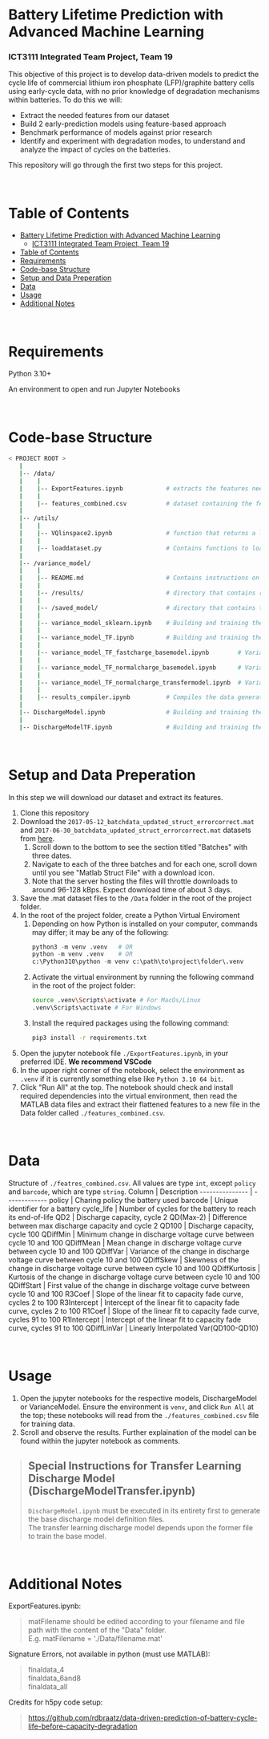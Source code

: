 # Battery Lifetime Prediction with Advanced Machine Learning
### ICT3111 Integrated Team Project, Team 19
This objective of this project is to develop data-driven models to predict the cycle life of commercial lithium iron phosphate (LFP)/graphite battery cells using early-cycle data, with no prior knowledge of degradation mechanisms within batteries.
To do this we will:
- Extract the needed features from our dataset
- Build 2 early-prediction models using feature-based approach
- Benchmark performance of models against prior research
- Identify and experiment with degradation modes, to understand and analyze the impact of cycles on the batteries.

This repository will go through the first two steps for this project.

<br />

# Table of Contents  
- [Battery Lifetime Prediction with Advanced Machine Learning](#battery-lifetime-prediction-with-advanced-machine-learning)
    - [ICT3111 Integrated Team Project, Team 19](#ict3111-integrated-team-project-team-19)
- [Table of Contents](#table-of-contents)
- [Requirements](#requirements)
- [Code-base Structure](#code-base-structure)
- [Setup and Data Preperation](#setup-and-data-preperation)
- [Data](#data)
- [Usage](#usage)
- [Additional Notes](#additional-notes)


<a name="requirements"></a>

<br />

# Requirements

Python 3.10+

An environment to open and run Jupyter Notebooks

<br />

<a name="codebase"></a>

# Code-base Structure

```bash
< PROJECT ROOT >
   |
   |-- /data/
   |    |
   |    |-- ExportFeatures.ipynb            # extracts the features needed from the batchdata to train our models
   |    |
   |    |-- features_combined.csv           # dataset containing the features we need to train our models. to be generated by ExportFeatures.ipynb
   |    
   |-- /utils/
   |    |
   |    |-- VQlinspace2.ipynb               # function that returns a linearly-spaced V vs Q curve. used to extract QDiffLinVar in ExportFeatures.csv
   |    |
   |    |-- loaddataset.py                  # Contains functions to load *.mat data into memory, or read its data directly
   |
   |-- /variance_model/
   |    |
   |    |-- README.md                       # Contains instructions on how to use the models and adjust settings in the code.
   |    |
   |    |-- /results/                       # directory that contains results generated by the notebooks in this directory
   |    |
   |    |-- /saved_model/                   # directory that contains trained models that can be loaded into Tensorflow
   |    |
   |    |-- variance_model_sklearn.ipynb    # Building and training the Variance Model using scikit-learn library
   |    |
   |    |-- variance_model_TF.ipynb         # Building and training the Variance Model using TensorFlow
   |    |
   |    |-- variance_model_TF_fastcharge_basemodel.ipynb        # Variance model that uses optimized settings to predict fast-charging battery lifecycle
   |    | 
   |    |-- variance_model_TF_normalcharge_basemodel.ipynb      # Variance model that uses optimized settings to predict normal-charging battery lifecycle
   |    |
   |    |-- variance_model_TF_normalcharge_transfermodel.ipynb  # Variance model uses pretrained model based on fast-charging to predict normal-charged batteries lifecycle
   |    |
   |    |-- results_compiler.ipynb          # Compiles the data generated from the training and prediction of data in the test runs
   |
   |-- DischargeModel.ipynb                 # Building and training the Discharge Model using scipy
   |
   |-- DischargeModelTF.ipynb               # Building and training the Discharge Model using TensorFlow
```

<br />

<a name="setup"></a>

# Setup and Data Preperation
In this step we will download our dataset and extract its features.

1. Clone this repository
2. Download the `2017-05-12_batchdata_updated_struct_errorcorrect.mat` and `2017-06-30_batchdata_updated_struct_errorcorrect.mat` datasets from [here](https://data.matr.io/1/projects/5c48dd2bc625d700019f3204).
    1. Scroll down to the bottom to see the section titled "Batches" with three dates.
    2. Navigate to each of the three batches and for each one, scroll down until you see "Matlab Struct File" with a download icon.
    3. Note that the server hosting the files will throttle downloads to around 96-128 kBps. Expect download time of about 3 days.
3. Save the .mat dataset files to the `/Data` folder in the root of the project folder.
4. In the root of the project folder, create a Python Virtual Enviroment
    1. Depending on how Python is installed on your computer, commands may differ; it may be any of the following:  
        ```python
        python3 -m venv .venv   # OR  
        python -m venv .venv    # OR  
        c:\Python310\python -m venv c:\path\to\project\folder\.venv  
        ```
    2. Activate the virtual environment by running the following command in the root of the project folder:
        ```bash
        source .venv\Scripts\activate # For MacOs/Linux
        .venv\Scripts\activate # For Windows
        ```
    3. Install the required packages using the following command:
        ```bash
        pip3 install -r requirements.txt
        ```
5. Open the jupyter notebook file `./ExportFeatures.ipynb`, in your preferred IDE. **We recommend VSCode**
6. In the upper right corner of the notebook, select the environment as `.venv` if it is currently something else like `Python 3.10 64 bit`.
7. Click "Run All" at the top. The notebook should check and install required dependencies into the virtual environment, then read the MATLAB data files and extract their flattened features to a new file in the Data folder called `./features_combined.csv`.

<br />

<a name="data"></a>

# Data
Structure of `./featres_combined.csv`. All values are type `int`, except `policy` and `barcode`, which are type `string`.
Column          | Description
--------------- | -------------
policy          | Charing policy the battery used
barcode         | Unique identifier for a battery
cycle_life      | Number of cycles for the battery to reach its end-of-life
QD2             | Discharge capacity, cycle 2
QD(Max-2)       | Difference between max discharge capacity and cycle 2
QD100           | Discharge capacity, cycle 100
QDiffMin        | Minimum change in discharge voltage curve between cycle 10 and 100
QDiffMean       | Mean change in discharge voltage curve between cycle 10 and 100
QDiffVar        | Variance of the change in discharge voltage curve between cycle 10 and 100
QDiffSkew       | Skewness of the change in discharge voltage curve between cycle 10 and 100
QDiffKurtosis   | Kurtosis of the change in discharge voltage curve between cycle 10 and 100
QDiffStart      | First value of the change in discharge voltage curve between cycle 10 and 100
R3Coef          | Slope of the linear fit to capacity fade curve, cycles 2 to 100
R3Intercept     | Intercept of the linear fit to capacity fade curve, cycles 2 to 100
R1Coef          | Slope of the linear fit to capacity fade curve, cycles 91 to 100
R1Intercept     | Intercept of the linear fit to capacity fade curve, cycles 91 to 100
QDiffLinVar     | Linearly Interpolated Var(QD100-QD10)

<br />

<a name="usage"></a>

# Usage
1. Open the jupyter notebooks for the respective models, DischargeModel or VarianceModel. Ensure the environment is `venv`, and click `Run All` at the top; these notebooks will read from the `./features_combined.csv` file for training data.
2. Scroll and observe the results. Further explaination of the model can be found within the jupyter notebook as comments. 

> ## Special Instructions for Transfer Learning Discharge Model (DischargeModelTransfer.ipynb)
> `DischargeModel.ipynb` must be executed in its entirety first to generate the base discharge model definition files.  
> The transfer learning discharge model depends upon the former file to train the base model.

<br />

<a name="notes"></a>

# Additional Notes
ExportFeatures.ipynb:
> matFilename should be edited according to your filename and file path with the content of the "Data" folder.  
> E.g. matFilename = './Data/filename.mat'

Signature Errors, not available in python (must use MATLAB):
> finaldata_4  
> finaldata_6and8  
> finaldata_all

Credits for h5py code setup:
> https://github.com/rdbraatz/data-driven-prediction-of-battery-cycle-life-before-capacity-degradation

